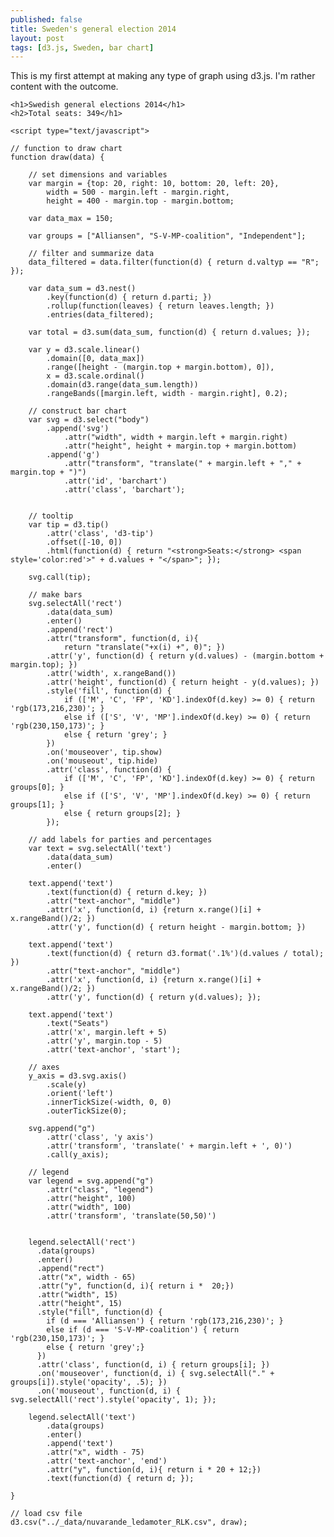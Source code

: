 ```yaml
---
published: false
title: Sweden's general election 2014
layout: post
tags: [d3.js, Sweden, bar chart]
---
```


This is my first attempt at making any type of graph using d3.js. I'm rather content with the outcome.

<style>

 	.axis path,
	.axis line {
  		fill: none;
  		stroke: #000;
  		shape-rendering: crispEdges;
	}

	.tick line {
		stroke: lightgrey;
		stroke-opacity: 0.5;
		shape-rendering: crispEdges;
	}

	h1 {
		font-family: 'Helvetica';
	}

	h2
	 {
		font-family: 'Helvetica';
	}

	text {
		font-family: 'Helvetica';
	}

 </style>  
 
 <body>
 
 	<h1>Swedish general elections 2014</h1>
 	<h2>Total seats: 349</h1>
 	
 </body>
 
 	<script type="text/javascript">

 	// function to draw chart	
  	function draw(data) {

  		// set dimensions and variables
  		var margin = {top: 20, right: 10, bottom: 20, left: 20},
  			width = 500 - margin.left - margin.right,
    		height = 400 - margin.top - margin.bottom;
  		
  		var data_max = 150;

  		var groups = ["Alliansen", "S-V-MP-coalition", "Independent"];

  		// filter and summarize data
  		data_filtered = data.filter(function(d) { return d.valtyp == "R"; });

  		var data_sum = d3.nest()
  			.key(function(d) { return d.parti; })
  			.rollup(function(leaves) { return leaves.length; })
  			.entries(data_filtered);

  		var total = d3.sum(data_sum, function(d) { return d.values; });

  		var y = d3.scale.linear()
  			.domain([0, data_max])
  			.range([height - (margin.top + margin.bottom), 0]),
  			x = d3.scale.ordinal()
  			.domain(d3.range(data_sum.length))
  			.rangeBands([margin.left, width - margin.right], 0.2);

  		// construct bar chart
  		var svg = d3.select("body")
  			.append('svg')
  				.attr("width", width + margin.left + margin.right)
  				.attr("height", height + margin.top + margin.bottom)
  			.append('g')
  				.attr("transform", "translate(" + margin.left + "," + margin.top + ")")
  				.attr('id', 'barchart')
  				.attr('class', 'barchart');


		// tooltip
		var tip = d3.tip()
			.attr('class', 'd3-tip')
			.offset([-10, 0])
			.html(function(d) { return "<strong>Seats:</strong> <span style='color:red'>" + d.values + "</span>"; });
			
		svg.call(tip);	

  		// make bars
		svg.selectAll('rect')
			.data(data_sum)
			.enter()
			.append('rect')
			.attr("transform", function(d, i){
				return "translate("+x(i) +", 0)"; })
			.attr('y', function(d) { return y(d.values) - (margin.bottom + margin.top); })
			.attr('width', x.rangeBand())
			.attr('height', function(d) { return height - y(d.values); })
			.style('fill', function(d) {
				if (['M', 'C', 'FP', 'KD'].indexOf(d.key) >= 0) { return 'rgb(173,216,230)'; }
				else if (['S', 'V', 'MP'].indexOf(d.key) >= 0) { return 'rgb(230,150,173)'; }
				else { return 'grey'; } 
			})
			.on('mouseover', tip.show)
			.on('mouseout', tip.hide)
			.attr('class', function(d) {
				if (['M', 'C', 'FP', 'KD'].indexOf(d.key) >= 0) { return groups[0]; }
				else if (['S', 'V', 'MP'].indexOf(d.key) >= 0) { return groups[1]; }
				else { return groups[2]; } 
			});

		// add labels for parties and percentages
		var text = svg.selectAll('text')
			.data(data_sum)
			.enter()
			
		text.append('text')
			.text(function(d) { return d.key; })
			.attr("text-anchor", "middle")
			.attr('x', function(d, i) {return x.range()[i] + x.rangeBand()/2; })
			.attr('y', function(d) { return height - margin.bottom; })
		
		text.append('text')
			.text(function(d) { return d3.format('.1%')(d.values / total); })
			.attr("text-anchor", "middle")
			.attr('x', function(d, i) {return x.range()[i] + x.rangeBand()/2; })
			.attr('y', function(d) { return y(d.values); });

		text.append('text')
			.text("Seats")
			.attr('x', margin.left + 5)
			.attr('y', margin.top - 5)
			.attr('text-anchor', 'start');
			
		// axes
		y_axis = d3.svg.axis()
			.scale(y)
			.orient('left')
			.innerTickSize(-width, 0, 0)
			.outerTickSize(0);

		svg.append("g")
			.attr('class', 'y axis')
			.attr('transform', 'translate(' + margin.left + ', 0)')
			.call(y_axis);

		// legend
		var legend = svg.append("g")
	  		.attr("class", "legend")
			.attr("height", 100)
			.attr("width", 100)
		    .attr('transform', 'translate(50,50)')    
      
    
	    legend.selectAll('rect')
	      .data(groups)
	      .enter()
	      .append("rect")
		  .attr("x", width - 65)
	      .attr("y", function(d, i){ return i *  20;})
		  .attr("width", 15)
		  .attr("height", 15)
		  .style("fill", function(d) {
		  	if (d === 'Alliansen') { return 'rgb(173,216,230)'; }
		  	else if (d === 'S-V-MP-coalition') { return 'rgb(230,150,173)'; }
		  	else { return 'grey';}
		  })
		  .attr('class', function(d, i) { return groups[i]; })
		  .on('mouseover', function(d, i) { svg.selectAll("." + groups[i]).style('opacity', .5); })
		  .on('mouseout', function(d, i) { svg.selectAll('rect').style('opacity', 1); });

		legend.selectAll('text')
			.data(groups)
			.enter()
			.append('text')
			.attr("x", width - 75)
			.attr('text-anchor', 'end')
	      	.attr("y", function(d, i){ return i * 20 + 12;})
	      	.text(function(d) { return d; });

  	}

  	// load csv file
	d3.csv("../_data/nuvarande_ledamoter_RLK.csv", draw);

  </script>
